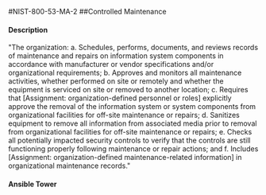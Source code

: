 #NIST-800-53-MA-2
##Controlled Maintenance
#### Description
"The organization:
  a.  Schedules, performs, documents, and reviews records of maintenance and repairs on information system components in accordance with manufacturer or vendor specifications and/or organizational requirements;
  b.  Approves and monitors all maintenance activities, whether performed on site or remotely and whether the equipment is serviced on site or removed to another location;
  c.  Requires that [Assignment: organization-defined personnel or roles] explicitly approve the removal of the information system or system components from organizational facilities for off-site maintenance or repairs;
  d.  Sanitizes equipment to remove all information from associated media prior to removal from organizational facilities for off-site maintenance or repairs;
  e.  Checks all potentially impacted security controls to verify that the controls are still functioning properly following maintenance or repair actions; and
  f.  Includes [Assignment: organization-defined maintenance-related information] in organizational maintenance records."
#### Ansible Tower

